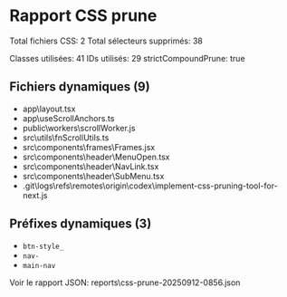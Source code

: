 # Rapport CSS prune

Total fichiers CSS: 2
Total sélecteurs supprimés: 38

Classes utilisées: 41
IDs utilisés: 29
strictCompoundPrune: true

## Fichiers dynamiques (9)
- app\layout.tsx
- app\useScrollAnchors.ts
- public\workers\scrollWorker.js
- src\utils\fnScrollUtils.ts
- src\components\frames\Frames.jsx
- src\components\header\MenuOpen.tsx
- src\components\header\NavLink.tsx
- src\components\header\SubMenu.tsx
- .git\logs\refs\remotes\origin\codex\implement-css-pruning-tool-for-next.js

## Préfixes dynamiques (3)
- `btn-style_`
- `nav-`
- `main-nav`

Voir le rapport JSON: reports\css-prune-20250912-0856.json